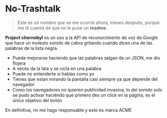 # No-Trashtalk
>Este es un nombre que se me ocurrió ahora, meses después, porque me di cuenta de que no le puse un **readme**.

**Project chernobyl** es un uso a la API de reconocimiento de voz de Google que hace un molesto sonido de cabra gritando cuando dices una de las palabras de la lista negra.
* Puede mejorarse haciendo que las palabras salgan de un JSON, me dio flojera
* A veces da la lata y se cicla en una palabra
* Puede no entenderte si hablas como yo
* Tienes que estan mirando la pantalla casi siempre ya que depende del navegador
* Como los navegadores no quieren publicidad invasiva, lo del sonido solo se pudo activar haciéndo que primero des un click en la página, es el único objetivo del botón

En definitiva, no me hago responsable y esto es marca ACME
